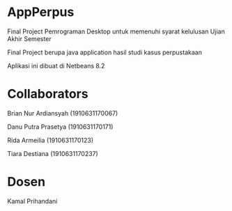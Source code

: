 # AppPerpus

 Final Project Pemrograman Desktop untuk memenuhi syarat kelulusan Ujian Akhir Semester
 
 Final Project berupa java application hasil studi kasus perpustakaan
 
 Aplikasi ini dibuat di Netbeans 8.2
 
# Collaborators

Brian Nur Ardiansyah  (1910631170067)

Danu Putra Prasetya   (1910631170171)

Rida Armeilia         (1910631170123)

Tiara Destiana        (1910631170237)

# Dosen 

Kamal Prihandani
